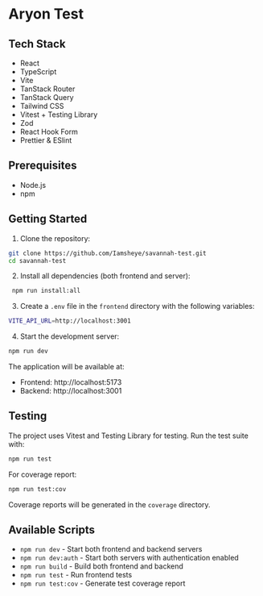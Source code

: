 # Aryon Test

## Tech Stack

- React
- TypeScript
- Vite
- TanStack Router
- TanStack Query
- Tailwind CSS
- Vitest + Testing Library
- Zod
- React Hook Form
- Prettier & ESlint

## Prerequisites

- Node.js
- npm

## Getting Started

1. Clone the repository:

```bash
git clone https://github.com/Iamsheye/savannah-test.git
cd savannah-test
```

2. Install all dependencies (both frontend and server):

```bash
 npm run install:all
```

3. Create a `.env` file in the `frontend` directory with the following variables:

```bash
VITE_API_URL=http://localhost:3001
```

4. Start the development server:

```bash
npm run dev
```

The application will be available at:

- Frontend: http://localhost:5173
- Backend: http://localhost:3001

## Testing

The project uses Vitest and Testing Library for testing. Run the test suite with:

```bash
npm run test
```

For coverage report:

```bash
npm run test:cov
```

Coverage reports will be generated in the `coverage` directory.

## Available Scripts

- `npm run dev` - Start both frontend and backend servers
- `npm run dev:auth` - Start both servers with authentication enabled
- `npm run build` - Build both frontend and backend
- `npm run test` - Run frontend tests
- `npm run test:cov` - Generate test coverage report
